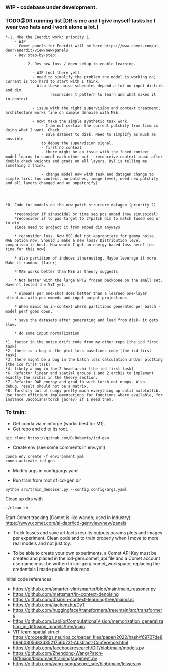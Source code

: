 ### WIP - codebase under development.

### TODO@DR running list [DR is me and I give myself tasks bc I wear two hats and I work alone a lot.]

    *-1. Mke the Enerdit work: priority 1. 
        - WIP
        - Comet panels for Enerdit will be here https://www.comet.com/ai-daor/enerdit/view/new/panels
        - Dev step-by-step:
           
            - 2. Dev new loss / dgen setup to enable learning.
            
                - WIP [not there yet]
                - need to simplify the problem the model is working on; current is too hard to start with I think.
                - Also these noise schedules depend a lot on input distrib and dim
                        reconsider t pattern to learn and what makes it in-context

                - issue with the right supervision and context treatment; architecture works fine on simple denoise with MSE.

                - now: make the simple synthetic task work.
                    - I am not certain the current patchify from timm is doing what I want. Check.
                    - save dataset to disk. Need to simplify as much as possible
                    to debug the supervision signal.
                    - first no context
                    - there might be an issue with the fused context - model learns to cancel each other out - reconceive context input after double check weights and grads on all layers. DyT is telling me something I think.

                    - change model now with task and datagen change to simple first (no context, no patches, image level, need new patchify and all layers changed and an unpatchify)

                
           

    *0. Code for models on the new patch structure datagen (priority 2)

        *reconsider if sinusoidal or time seq pos embed (now sinusoidal)
        *reconsider if to pad target to 2*patch dim to match fused seq or to dim
        since need to project it from embed dim anyways

        * reconsider loss. Now MSE def not appropriate for gamma noise. MAE option now. Should I make a new loss? Distribution level comparison is best. How would I get an energy-based loss here? [no time for this now]

        * also partition of indeces itneresting. Maybe leverage it more. Make it random. [later]

        * MAE works better than MSE as theory suggests

        * Not better with the large GPT2 frozen backbone on the small set. Haven't tested the ViT yet.

        * nlmeans per one-shot does better than a learned one-layer attention with pos embeds and input output projections

        * When mimic an in-context where partitions generated per batch - model perf goes down.

        * save the datasets after generating and load from disk- it gets slow.
        
        * do some input normalization

    *1. factor in the noise drift code from my other repo [the icd first task]
    *2. there is a bug in the plot loss baselines code [the icd first task]
    *3. there might be a bug in the batch loss calculation and/or plotting [the icd first task]
    *4. likely a bug in the 2-head archi [the icd first task]
    *6. Refactor linear and spatial groups 1 and 2 archis to implement exactly the archis in the theory section. 
    *7. Refactor DAM energy and grad fn with torch not numpy. Also - debug, result should not be a matrix.
    *8. Torchify out of numpy pretty much everything up until matplotlib. Use torch efficient implementations for functions where available, for instance Jacobians(torch jacrev) if I need them.
   
    


### To train:

* Get conda via miniforge (works best for M1).
* Get repo and cd to its root.

```
git clone https://github.com/D-Roberts/icd-gen
```

* Create env (see some comments in env.yml)
```
conda env create -f environment.yml
conda activate icd-gen
```
* Modify args in config/args.yaml 

* Run train from root of icd-gen dir
```
python src/train_denoiser.py --config config/args.yaml
```
Clean up dirs with 
```
./clean.sh
```


Start Comet tracking (Comet is like wandb; used in industry):
https://www.comet.com/ai-daor/icd-gen/view/new/panels

* Track losses and save artifacts results outputs params plots and images per experiment. Clean code and to train properly when I move to more real models and not just toy.

* To be able to create your own experiments, a Comet API Key must be created and placed in the icd-gen/.comet_api file and a Comet account username must be written to icd-gen/.comet_workspace, replacing the credentials I made public in this repo.


Initial code references:
* https://github.com/smarter-vlm/smarter/blob/main/main_reasoner.py
* https://github.com/mattsmart/in-context-denoising
* https://github.com/dtsip/in-context-learning/tree/main/src
* https://github.com/jiachenzhu/DyT
* https://github.com/huggingface/transformers/tree/main/src/transformers
* https://github.com/LabForComputationalVision/memorization_generalization_in_diffusion_models/tree/main
* VIT learn spatial struct https://proceedings.neurips.cc/paper_files/paper/2022/hash/f69707de866eb0805683d3521756b73f-Abstract-Conference.html
* https://github.com/facebookresearch/DiT/blob/main/models.py
* https://github.com/Zhendong-Wang/Patch-Diffusion/blob/main/training/augment.py
* https://github.com/yang-song/score_sde/blob/main/losses.py
